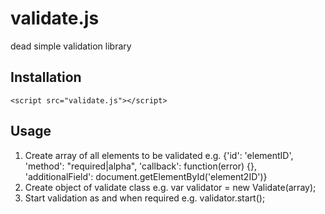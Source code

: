 # validate.js

dead simple validation library

## Installation
```
<script src="validate.js"></script>
```
## Usage
1. Create array of all elements to be validated
e.g. {'id': 'elementID', 'method': "required|alpha", 'callback': function(error) {}, 'additionalField': document.getElementById('element2ID')}
2. Create object of validate class
e.g. var validator = new Validate(array);
3. Start validation as and when required
e.g. validator.start();
